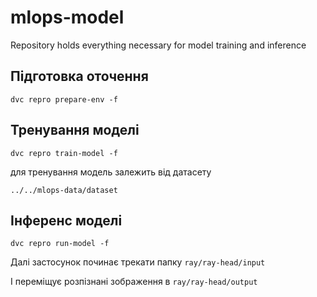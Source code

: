 # mlops-model
Repository holds everything necessary for model training and inference 

## Підготовка оточення

`dvc repro prepare-env -f`

## Тренування моделі

`dvc repro train-model -f`

для тренування модель залежить від датасету 

`../../mlops-data/dataset`

## Інференс моделі

`dvc repro run-model -f`

Далі застосунок починає трекати папку `ray/ray-head/input`

І переміщує розпізнані зображення в `ray/ray-head/output`
